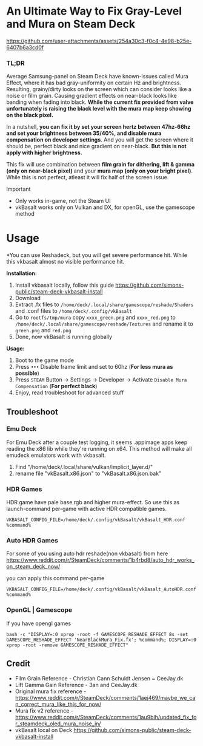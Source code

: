 # An Ultimate Way to Fix Gray-Level and Mura on Steam Deck
https://github.com/user-attachments/assets/254a30c3-f0c4-4e98-b25e-6407b6a3cd0f

### TL;DR

Average Samsung-panel on Steam Deck have known-issues called Mura Effect, where it has bad gray-uniformity on certain Hz and brightness. Resulting, grainy/dirty looks on the screen which can consider looks like a noise or film grain. Causing gradient effects on near-black looks like banding when fading into black. **While the current fix provided from valve unfortunately is raising the black level with the mura map keep showing on the black pixel.**

In a nutshell, **you can fix it by set your screen hertz between 47hz-66hz and set your brightness between 35/40%, and disable mura compensation on developer settings**. And you will get the screen where it should be, perfect black and nice gradient on near-black. **But this is not apply with higher brightness.**

This fix will use combination between **film grain for dithering, lift & gamma (only on near-black pixel)** and your **mura map (only on your bright pixel)**. While this is not perfect, atleast it will fix half of the screen issue.

> [!IMPORTANT]
> - Only works in-game, not the Steam UI
> - vkBasalt works only on Vulkan and DX, for openGL, use the gamescope method

# Usage
*You can use Reshadeck, but you will get severe performance hit. While this vkbasalt almost no visible performance hit.

**Installation:**
1. Install vkbasalt locally, follow this guide https://github.com/simons-public/steam-deck-vkbasalt-install
2. Download
3. Extract .fx files to
   ``
   /home/deck/.local/share/gamescope/reshade/Shaders
   ``
   and .conf files to
   ``
   /home/deck/.config/vkBasalt
   ``
5. Go to ``rootfs/tmp/mura`` copy ``xxxx_green.png`` and ``xxxx_red.png`` to ``/home/deck/.local/share/gamescope/reshade/Textures`` and rename it to ``green.png`` and ``red.png``
6. Done, now vkBasalt is running globally

**Usage:**
1. Boot to the game mode
2. Press ``•••`` Disable frame limit and set to 60hz (**For less mura as possible**)
3. Press ``STEAM`` Button → Settings → Developer → Activate ``Disable Mura Compensation`` (**For perfect black**)
4. Enjoy, read troubleshoot for advanced stuff

## Troubleshoot
### Emu Deck
For Emu Deck after a couple test logging, it seems .appimage apps keep reading the x86 lib while they're running on x64. This method will make all emudeck emulators work with vkbasalt.

1. Find "/home/deck/.local/share/vulkan/implicit_layer.d/"
2. rename file "vkBasalt.x86.json" to "vkBasalt.x86.json.bak"

### HDR Games
HDR game have pale base rgb and higher mura-effect. So use this as launch-command per-game with active HDR compatible games.
```
VKBASALT_CONFIG_FILE=/home/deck/.config/vkBasalt/vkBasalt_HDR.conf %command%
```

### Auto HDR Games
For some of you using auto hdr reshade(non vkbasalt) from here https://www.reddit.com/r/SteamDeck/comments/1b4rbd8/auto_hdr_works_on_steam_deck_now/

you can apply this command per-game
```
VKBASALT_CONFIG_FILE=/home/deck/.config/vkBasalt/vkBasalt_AutoHDR.conf %command%
```

### OpenGL | Gamescope
If you have opengl games
```
bash -c "DISPLAY=:0 xprop -root -f GAMESCOPE_RESHADE_EFFECT 8s -set GAMESCOPE_RESHADE_EFFECT 'NearBlackMura_Fix.fx'; %command%; DISPLAY=:0 xprop -root -remove GAMESCOPE_RESHADE_EFFECT"
```

## Credit
- Film Grain Reference - Christian Cann Schuldt Jensen ~ CeeJay.dk
- Lift Gamma Gain Reference - 3an and CeeJay.dk
- Original mura fix reference - https://www.reddit.com/r/SteamDeck/comments/1aej469/maybe_we_can_correct_mura_like_this_for_now/
- Mura fix v2 reference - https://www.reddit.com/r/SteamDeck/comments/1au9blh/updated_fix_for_steamdeck_oled_mura_noise_in/
- vkBasalt local on Deck https://github.com/simons-public/steam-deck-vkbasalt-install
